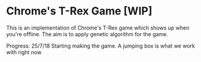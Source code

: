 # Chrome's T-Rex Game [WIP]
This is an implementation of Chrome's T-Rex game which shows up when you're offline.
The aim is to apply genetic algorithm for the game.

Progress:
25/7/18
Starting making the game. A jumping box is what we work with right now
